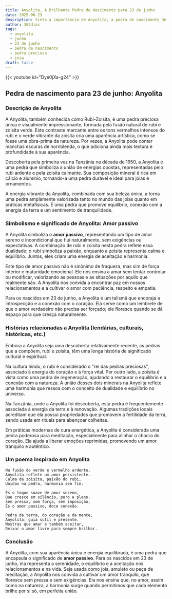 ```yaml
---
title: Anyolita, A Brilhante Pedra de Nascimento para 23 de junho
date: 2025-06-23
description: Sinta a importância de Anyolita, a pedra de nascimento de 23 de junho que simboliza Amor passivo. Deixe que sua beleza e significado iluminem seu dia.
author: 365dias
tags:
  - anyolita
  - junho
  - 23 de junho
  - pedra de nascimento
  - pedra preciosa
  - joia
draft: false
---
```


{{< youtube id="Dye0jXa-g24" >}}

## Pedra de nascimento para 23 de junho: Anyolita

### Descrição de Anyolita

A Anyolita, também conhecida como Rubi-Zoisita, é uma pedra preciosa única e visualmente impressionante, formada pela fusão natural de rubi e zoisita verde. Este contraste marcante entre os tons vermelhos intensos do rubi e o verde vibrante da zoisita cria uma aparência artística, como se fosse uma obra-prima da natureza. Por vezes, a Anyolita pode conter manchas escuras de hornblenda, o que adiciona ainda mais textura e profundidade à sua aparência.

Descoberta pela primeira vez na Tanzânia na década de 1950, a Anyolita é uma pedra que simboliza a união de energias opostas, representadas pelo rubi ardente e pela zoisita calmante. Sua composição mineral é rica em cálcio e alumínio, tornando-a uma pedra durável e ideal para joias e ornamentos.

A energia vibrante da Anyolita, combinada com sua beleza única, a torna uma pedra amplamente valorizada tanto no mundo das joias quanto em práticas metafísicas. É uma pedra que promove equilíbrio, conexão com a energia da terra e um sentimento de tranquilidade.

### Simbolismo e significado de Anyolita: Amor passivo

A Anyolita simboliza o **amor passivo**, representando um tipo de amor sereno e incondicional que flui naturalmente, sem exigências ou expectativas. A combinação de rubi e zoisita nesta pedra reflete essa dualidade: o rubi simboliza a paixão, enquanto a zoisita representa calma e equilíbrio. Juntos, eles criam uma energia de aceitação e harmonia.

Este tipo de amor passivo não é sinônimo de fraqueza, mas sim de força interior e maturidade emocional. Ele nos ensina a amar sem tentar controlar ou modificar, valorizando as pessoas e as situações por aquilo que realmente são. A Anyolita nos convida a encontrar paz em nossos relacionamentos e a cultivar o amor com paciência, respeito e empatia.

Para os nascidos em 23 de junho, a Anyolita é um talismã que encoraja a introspecção e a conexão com o coração. Ela serve como um lembrete de que o amor verdadeiro não precisa ser forçado; ele floresce quando se dá espaço para que cresça naturalmente.

### Histórias relacionadas a Anyolita (lendárias, culturais, históricas, etc.)

Embora a Anyolita seja uma descoberta relativamente recente, as pedras que a compõem, rubi e zoisita, têm uma longa história de significado cultural e espiritual.

Na cultura hindu, o rubi é considerado o "rei das pedras preciosas", associado à energia do coração e à força vital. Por outro lado, a zoisita é vista como uma pedra de regeneração, ajudando a restaurar o equilíbrio e a conexão com a natureza. A união desses dois minerais na Anyolita reflete uma harmonia que ressoa com o conceito de dualidade e equilíbrio no universo.

Na Tanzânia, onde a Anyolita foi descoberta, esta pedra é frequentemente associada à energia da terra e à renovação. Algumas tradições locais acreditam que ela possui propriedades que promovem a fertilidade da terra, sendo usada em rituais para abençoar colheitas.

Em práticas modernas de cura energética, a Anyolita é considerada uma pedra poderosa para meditação, especialmente para alinhar o chacra do coração. Ela ajuda a liberar emoções reprimidas, promovendo um amor tranquilo e autêntico.

### Um poema inspirado em Anyolita

```
Na fusão do verde e vermelho ardente,  
Anyolita reflete um amor persistente.  
Calma da zoisita, paixão do rubi,  
Unidas na pedra, harmonia sem fim.  

És o toque suave de amor sereno,  
Que cresce em silêncio, puro e pleno.  
Sem pressa, sem força, sem imposição,  
És o amor passivo, doce conexão.  

Pedra da terra, do coração e da mente,  
Anyolita, guia sutil e presente.  
Mostras que amar é também aceitar,  
Deixar o amor livre para sempre brilhar.
```

### Conclusão

A Anyolita, com sua aparência única e energia equilibrada, é uma pedra que encapsula o significado de **amor passivo**. Para os nascidos em 23 de junho, ela representa a serenidade, o equilíbrio e a aceitação nos relacionamentos e na vida. Seja usada como joia, amuleto ou peça de meditação, a Anyolita nos convida a cultivar um amor tranquilo, que floresce sem pressa e sem exigências. Ela nos ensina que, no amor, assim como na natureza, a harmonia surge quando permitimos que cada elemento brilhe por si só, em perfeita união.